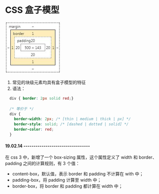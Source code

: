 # CSS 盒子模型

![CSS 盒子模型](./../../assets/images/box-model.jpg "box model")

1. 常见的块级元素均具有盒子模型的特征
2. 语法：
```css
  div { border: 2px solid red;}

  /* 等价于 */
  div {
    border-width: 2px; /* [thin | medium | thick | px] */
    border-style: solid; /* [dashed | dotted | solid] */
    border-color: red;
  }
```

#### 19.02.14 ---------------------------------
在 css 3 中，新增了一个 box-sizing 属性，这个属性定义了 width 和 border、padding 之间的计算规则，有 3 个值：
* content-box，默认值，表示 border 和 padding 不计算在 with 中；
* padding-box，将 padding 计算至 width 中；
* border-box，将 border 和 padding 都计算在 width 中；
